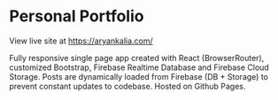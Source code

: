 # Personal Portfolio
View live site at https://aryankalia.com/

Fully responsive single page app created with React (BrowserRouter), customized Bootstrap, Firebase Realtime Database and Firebase Cloud Storage. Posts are dynamically loaded from Firebase (DB + Storage) to prevent constant updates to codebase. Hosted on Github Pages.
